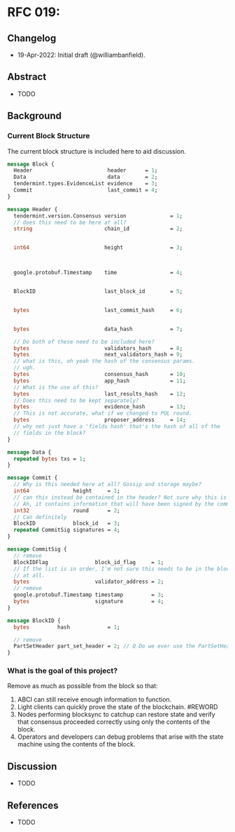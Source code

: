 # RFC 019: 

## Changelog

- 19-Apr-2022: Initial draft (@williambanfield).

## Abstract

* TODO

## Background

### Current Block Structure

The current block structure is included here to aid discussion.

```proto
message Block {
  Header                        header      = 1;
  Data                          data        = 2;
  tendermint.types.EvidenceList evidence    = 3;
  Commit                        last_commit = 4;
}
```

```proto
message Header {
  tendermint.version.Consensus version              = 1;
  // does this need to be here at all?
  string                       chain_id             = 2;


  int64                        height               = 3;



  google.protobuf.Timestamp    time                 = 4;


  BlockID                      last_block_id        = 5;


  bytes                        last_commit_hash     = 6;


  bytes                        data_hash            = 7;

  // Do both of these need to be included here?
  bytes                        validators_hash      = 8;
  bytes                        next_validators_hash = 9;
  // what is this, oh yeah the hash of the consensus params.
  // ugh.
  bytes                        consensus_hash       = 10;
  bytes                        app_hash             = 11;
  // What is the use of this?
  bytes                        last_results_hash    = 12;
  // Does this need to be kept separately?
  bytes                        evidence_hash        = 13;
  // This is not accurate, what if we changed to POL round.
  bytes                        proposer_address     = 14;
  // why not just have a 'fields hash' that's the hash of all of the
  // fields in the block?
}
```

```proto
message Data {
  repeated bytes txs = 1;
}
```

```proto
message Commit {
  // Why is this needed here at all? Gossip and storage maybe?
  int64              height     = 1;
  // can this instead be contained in the header? Not sure why this is here either
  // Ah, it contains information that will have been signed by the committers.
  int32              round      = 2;
  // Can definitely 
  BlockID            block_id   = 3;
  repeated CommitSig signatures = 4;
}
```

```proto
message CommitSig {
  // remove
  BlockIDFlag               block_id_flag     = 1;
  // If the list is in order, I'm not sure this needs to be in the block
  // at all.
  bytes                     validator_address = 2;
  // remove
  google.protobuf.Timestamp timestamp         = 3;
  bytes                     signature         = 4;
}
```

```proto
message BlockID {
  bytes         hash            = 1;

  // remove
  PartSetHeader part_set_header = 2; // Q Do we ever use the PartSetHeader from the actual block header to rebuild the block or figure out what to grab?
}
```

### What is the goal of this project?

Remove as much as possible from the block so that:

1. ABCI can still receive enough information to function.
2. Light clients can quickly prove the state of the blockchain. #REWORD
3. Nodes performing blocksync to catchup can restore state and verify that
consensus proceeded correctly using only the contents of the block.
4. Operators and developers can debug problems that arise with the state
machine using the contents of the block.

## Discussion

* TODO

## References

* TODO
